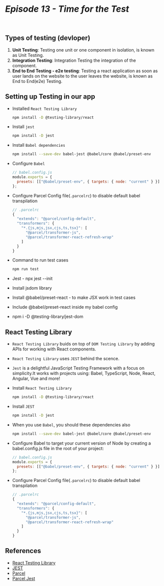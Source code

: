 # _Episode 13 - Time for the Test_

<br/>

## Types of testing (devloper)

1. **Unit Testing**: Testing one unit or one component in isolation, is known as Unit Testing.
2. **Integration Testing**: Integration Testing the integration of the component.
3. **End to End Testing - e2e testing**: Testing a react application as soon as user lands on the website to the user leaves the website, is known as End to End(e2e) Testing.

## Setting up Testing in our app

- Installed `React Testing Library`
  ```sh
  npm install -D @testing-library/react
  ```
- Install `jest`
  ```sh
  npm install -D jest
  ```
- Install `Babel dependencies`
  ```sh
  npm install --save-dev babel-jest @babel/core @babel/preset-env
  ```
- Configure `Babel`
  ```js
  // babel.config.js
  module.exports = {
    presets: [["@babel/preset-env", { targets: { node: "current" } }]],
  };
  ```
- Configure Parcel Config file(`.parcelrc`) to disable default babel transpilation
  ```js
  // .parcelrc
  {
    "extends": "@parcel/config-default",
    "transformers": {
      "*.{js,mjs,jsx,cjs,ts,tsx}": [
        "@parcel/transformer-js",
        "@parcel/transformer-react-refresh-wrap"
      ]
    }
  }
  ```

- Command to run test cases
    ```sh
    npm run test
    ```

- Jest - npx jest --init
- Install jsdom library
- Install @babel/preset-react - to make JSX work in test cases
- Include @babel/preset-react inside my babel config
- npm i -D @testing-library/jest-dom

## React Testing Library

- `React Testing Library` buids on top of `DOM Testing Library` by adding APIs for working with React components.
- `React Testing Library` uses `JEST` behind the scence. 
- `Jest` is a delightful JavaScript Testing Framework with a focus on simplicity.It works with projects using: Babel, TypeScript, Node, React, Angular, Vue and more!

- Install `React Testing Library`

  ```sh
  npm install -D @testing-library/react
  ```

- Install `JEST`

  ```sh
  npm install -D jest
  ```

- When you use `Babel`, you should these dependencies also

  ```sh
  npm install --save-dev babel-jest @babel/core @babel/preset-env
  ```

- Configure Babel to target your current version of Node by creating a babel.config.js file in the root of your project:

  ```js
  // babel.config.js
  module.exports = {
    presets: [["@babel/preset-env", { targets: { node: "current" } }]],
  };
  ```

- Configure Parcel Config file(`.parcelrc`) to disable default babel transpilation

  ```js
  // .parcelrc
  {
    "extends": "@parcel/config-default",
    "transformers": {
      "*.{js,mjs,jsx,cjs,ts,tsx}": [
        "@parcel/transformer-js",
        "@parcel/transformer-react-refresh-wrap"
      ]
    }
  }
  ```

## References

- [React Testing Library](https://testing-library.com/docs/react-testing-library/intro/)
- [JEST](https://jestjs.io/)
- [Parcel](https://parceljs.org/docs/)
- [Parcel Jest](https://parceljs.org/languages/javascript/#babel)
